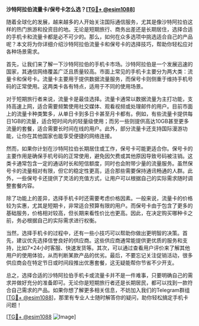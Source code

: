 **沙特阿拉伯流量卡/保号卡怎么选？[[TG💪+ @esim1088](https://t.me/s/esim1088)]**

随着全球化的发展，越来越多的人开始关注国际通信服务，尤其是像沙特阿拉伯这样的热门旅游和投资目的地。无论是短期旅行、商务出差还是长期居住，选择合适的手机卡和流量卡都是必不可少的。那么，如何在众多选项中挑选适合自己的产品呢？本文将为你详细介绍沙特阿拉伯流量卡和保号卡的选择技巧，帮助你轻松应对各种场景需求。

首先，让我们来了解一下沙特阿拉伯的手机卡市场。沙特阿拉伯是一个发展迅速的国家，其通信网络覆盖广泛且质量较高。市面上常见的手机卡主要分为两大类：流量卡和保号卡。流量卡主要用于提供数据流量服务，而保号卡则侧重于维持手机号码的正常使用。这两类卡各有特点，适用于不同的使用场景。

对于短期旅行者来说，流量卡是最佳选择。流量卡通常以数据流量为主打功能，支持高速上网，适合需要频繁使用社交媒体、观看视频或处理邮件的用户。目前市面上的流量卡种类繁多，从单日卡到多日卡甚至月卡都有。例如，有些流量卡提供每日1GB的流量，适合短时间内的轻量级使用；而另一些则提供高达10GB甚至更多流量的套餐，适合需要长时间在线的用户。此外，部分流量卡还支持国际漫游功能，让你在其他国家也能享受便捷的网络连接。

然而，如果你计划在沙特阿拉伯长期居住或工作，保号卡可能更适合你。保号卡的主要作用是确保手机号码的正常使用，避免因欠费或其他原因导致号码被注销。这类卡通常包含一定的通话时长和短信额度，同时也会附带少量的流量服务。虽然保号卡的流量相对有限，但它的稳定性更高，适合那些需要保持通讯畅通的人群。此外，一些保号卡还提供了灵活的充值方式，让用户可以根据自己的实际需求随时调整套餐内容。

除了功能上的差异，选择手机卡时还需要考虑价格因素。一般来说，流量卡的价格较为实惠，尤其是短期卡，非常适合预算有限的用户。而保号卡由于包含了更多的基础服务，价格相对较高，但长期来看性价比也更高。因此，在决定购买哪种卡之前，务必根据自己的实际需求进行权衡。

当然，选择手机卡的过程中，还有一些小技巧可以帮助你做出更明智的决策。首先，建议优先选择信誉良好的供应商。这些供应商通常能提供更优质的服务和支持，比如7×24小时客服、快速发货等。其次，可以通过查看用户评价来了解其他用户的使用体验，从而判断某款产品的优劣。最后，不要忘记关注促销活动，很多供应商会在特定节日或时间段推出优惠套餐，这无疑能帮你节省不少开支。

总之，选择合适的沙特阿拉伯手机卡或流量卡并不是一件难事，只要明确自己的需求并做好充分的准备即可。无论你是短期旅行者还是长期居民，都可以找到一款符合自己需求的产品。如果你想了解更多相关信息，不妨加入我们的Telegram群组[[TG💪+ @esim1088](https://t.me/s/esim1088)]，那里有专业人士随时解答你的疑问，助你轻松搞定手机卡问题！

[[TG💪+ @esim1088](https://t.me/s/esim1088) ![Image](https://i.postimg.cc/4NQfJmqS/Snipaste-2025-05-13-00-14-12.png)]